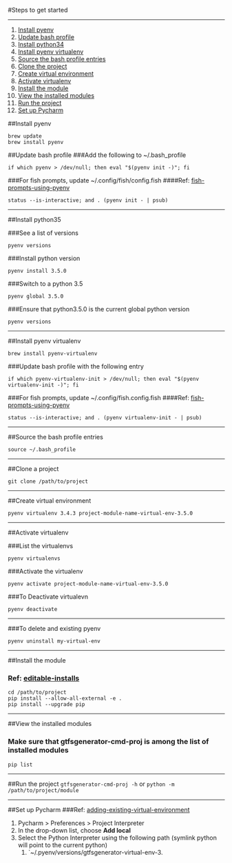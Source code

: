 #Steps to get started
___

1. [Install pyenv](#Header2)
2. [Update bash profile](https://github.com/bf4648/pyenv-setup#markdown-header-update-bash-profile)
3. [Install python34](https://github.com/bf4648/pyenv-setup#markdown-header-install-python34)
4. [Install pyenv virtualenv](https://github.com/bf4648/pyenv-setup#markdown-header-install-pyenv-virtualenv)
6. [Source the bash profile entries](https://github.com/bf4648/pyenv-setup#markdown-header-source-the-bash-profile-entries)
7. [Clone the project](https://github.com/bf4648/pyenv-setup#markdown-header-clone-the-project "Clone the project")
8. [Create virtual environment](https://github.com/bf4648/pyenv-setup#markdown-header-create-virtual-environment "Create virtual environment")
9. [Activate virtualenv](https://github.com/bf4648/pyenv-setup#markdown-header-activate-virtualenv "Activate virtualenv")
10. [Install the module](https://github.com/bf4648/pyenv-setup#markdown-header-install-the-module "Install the module")
11. [View the installed modules](https://github.com/bf4648/pyenv-setup#markdown-header-view-the-installed-modules "View the installed modules")
12. [Run the project](https://github.com/bf4648/pyenv-setup#markdown-header-run-the-project "Run the project")
13. [Set up Pycharm](https://github.com/bf4648/pyenv-setup#markdown-header-set-up-pycharm "Set up Pycharm")

##Install pyenv

```
brew update
brew install pyenv

```

##Update bash profile
###Add the following to ~/.bash_profile

```
if which pyenv > /dev/null; then eval "$(pyenv init -)"; fi
```

###For fish prompts, update ~/.config/fish/config.fish
####Ref: [fish-prompts-using-pyenv](https://github.com/yyuu/pyenv/issues/32)
```
status --is-interactive; and . (pyenv init - | psub)
```
___

##Install python35

###See a list of versions
```
pyenv versions
```
###Install python version

```
pyenv install 3.5.0
```

###Switch to a python 3.5
```
pyenv global 3.5.0
```

###Ensure that python3.5.0 is the current global python version

```
pyenv versions
```
___

##Install pyenv virtualenv

```
brew install pyenv-virtualenv
```

###Update bash profile with the following entry

```
if which pyenv-virtualenv-init > /dev/null; then eval "$(pyenv virtualenv-init -)"; fi
```

###For fish prompts, update ~/.config/fish.config.fish
####Ref: [fish-prompts-using-pyenv](https://github.com/yyuu/pyenv/issues/32)
```
status --is-interactive; and . (pyenv virtualenv-init - | psub)
```
___

##Source the bash profile entries

```
source ~/.bash_profile
```
___

##Clone a project
```
git clone /path/to/project
```
___

##Create virtual environment
```
pyenv virtualenv 3.4.3 project-module-name-virtual-env-3.5.0
```
___

##Activate virtualenv

###List the virtualenvs

```
pyenv virtualenvs
```

###Activate the virtualenv
```
pyenv activate project-module-name-virtual-env-3.5.0
```

###To Deactivate virtualevn

```
pyenv deactivate
```
___
###To delete and existing pyenv 

```
pyenv uninstall my-virtual-env
```
___
##Install the module
### Ref: [editable-installs](https://pip.pypa.io/en/latest/reference/pip_install.html#editable-installs)
```
cd /path/to/project
pip install --allow-all-external -e .
pip install --upgrade pip
```
___

##View the installed modules
### Make sure that gtfsgenerator-cmd-proj is among the list of installed modules
```
pip list
```
___

##Run the project
`gtfsgenerator-cmd-proj -h` or
`python -m /path/to/project/module`
___

##Set up Pycharm
###Ref: [adding-existing-virtual-environment](https://www.jetbrains.com/pycharm/help/adding-existing-virtual-environment.html)

1.  Pycharm > Preferences > Project Interpreter
2.  In the drop-down list, choose **Add local**
3.  Select the Python Interpreter using the following path (symlink python will point to the current python)
	1.  `~/.pyenv/versions/gtfsgenerator-virtual-env-3.

